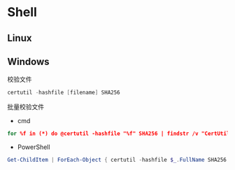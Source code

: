 # Shell

## Linux



## Windows

校验文件

```powershell
certutil -hashfile [filename] SHA256
```

批量校验文件

- cmd

```cmd
for %f in (*) do @certutil -hashfile "%f" SHA256 | findstr /v "CertUtil"
```

- PowerShell

```powershell
Get-ChildItem | ForEach-Object { certutil -hashfile $_.FullName SHA256 | Select-String -Pattern "SHA256" -Context 0,1 }
```